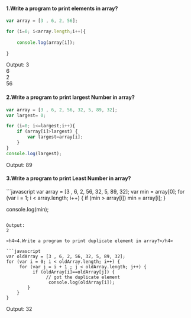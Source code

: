 <h4>1.Write a program to print elements in array?</h4>

```javascript
var array = [3 , 6, 2, 56];

for (i=0; i<array.length;i++){
    
    console.log(array[i]);
  
}
```
Output:
3  
6  
2  
56  

<h4>2.Write a program to print largest Number in array?</h4>

```javascript
var array = [3 , 6, 2, 56, 32, 5, 89, 32];
var largest= 0;

for (i=0; i<=largest;i++){
	if (array[i]>largest) {
		var largest=array[i];
	}
}
console.log(largest);
```
Output:
89  

<h4>3.Write a program to print Least Number in array?</h4>
```javascript
var array = [3 , 6, 2, 56, 32, 5, 89, 32];
var min = array[0];
for (var i = 1; i < array.length; i++) {
    if (min > array[i])
        min = array[i];
}

console.log(min);
```

Output:
2  

<h4>4.Write a program to print duplicate element in array?</h4>

```javascript
var oldArray = [3 , 6, 2, 56, 32, 5, 89, 32];
for (var i = 0; i < oldArray.length; i++) {
     for (var j = i + 1 ; j < oldArray.length; j++) {
          if (oldArray[i]==oldArray[j]) {
               // got the duplicate element
                console.log(oldArray[i]);
        }
    }
}
```

Output:
32  
